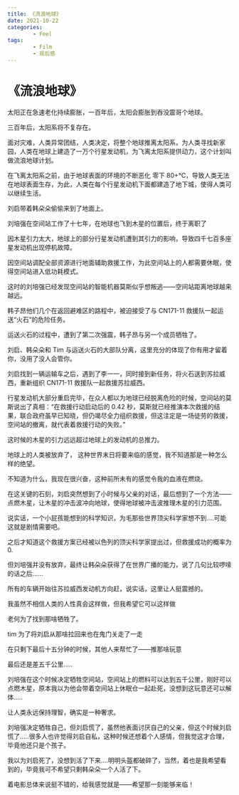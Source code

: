 ```yaml
---
title: 《流浪地球》
date: 2021-10-22
categories:
        - Feel
tags:
        - Film
        - 观后感
---
```


# 《流浪地球》

太阳正在急速老化持续膨胀，一百年后，太阳会膨胀到吞没震哥个地球。

三百年后，太阳系将不复存在。

面对灾难，人类异常团结，人类决定，将整个地球推离太阳系，为人类寻找新家园，人类在地球上建造了一万个行星发动机，为飞离太阳系提供动力，这个计划叫做流浪地球计划。

在飞离太阳系之前，由于地球表面的环境的不断恶化 零下 80+℃，导致人类无法在地球表面生存，为此，人类在每个行星发动机下面都建造了地下城，使得人类可以继续生活。

刘启带着韩朵朵偷偷来到了地面上。

刘培强在空间站工作了十七年，在地球也飞到木星的位置后，终于离职了

因木星引力太大，地球上的部分行星发动机遭到其引力的影响，导致四千七百多座星发动机出现停机故障。

因空间站调配全部资源进行地面辅助救援工作，为此空间站上的人都需要休眠，使得空间站进入低功耗模式。

这时的刘培强已经发现空间站的智能机器莫斯似乎想叛逃——空间站距离地球越来越远。

韩子昂他们几个在返回避难区的路程中，被迫接受了与 CN171-11 救援队一起运送“火石”的危险任务。

运送火石的过程中，遭到了第二次强震，韩子昂与另一个成员牺牲了。

刘启、韩朵朵和 Tim 与运送火石的大部队分离，这里充分的体现了你有用才留着你，没用了没人会管你。

刘启找到一辆运输车之后，遇到了李一一，同时接到新任务，将火石送到苏拉威西，重新组织 CN171-11 救援队一起救援苏拉威西。

行星发动机大部分重启完毕，在众人都以为地球已经脱离危险的时候，空间站的莫斯说出了真相：“在救援行动启动后的 0.42 秒，莫斯就已经推演本次救援的结果，联合政府虽早已知晓，但仍竭尽全力组织救援，但这注定是一场徒劳的救援，空间站的撤离，就代表着救援行动的失败。”

这时候的木星的引力远远超过地球上的发动机的总推力。

地球上的人类被放弃了， 这种世界末日将要来临的感觉，我不知道那是一种怎么样的绝望。

不知道为什么，我现在很兴奋，这种前所未有的感觉令我的血液在燃烧。

在这关键的石刻，刘启突然想到了小时候与父亲的对话，最后想到了一个方法——点燃木星，让木星的冲击波冲向地球，使得地球被冲击波推理木星的引力范围。

说实话，一个小屁孩能想到的科学知识，为毛那些世界顶尖科学家想不到....可能这就是剧情需要吧。

之后才知道这个救援方案已经被以色列的顶尖科学家提出过，但救援成功的概率为 0.

但刘培强并没有放弃，最终让韩朵朵获得了在世界广播的能力，说了几句比较啰嗦的话之后......

所有的车辆开始往苏拉威西发动机方向赶，说实话，这里让人挺震撼的。

我虽然不相信人类的人性真会这样做，但我希望它可以这样做

老何为了找到那啥牺牲了。

tim 为了将刘启从那啥拉回来也在鬼门关走了一走

在只剩下最后十五分钟的时候，其他人来帮忙了——推那啥玩意

最后还是差五千公里.....

刘培强在这个时候决定牺牲空间站，空间站上的燃料可以达到五千公里，刚好可以点燃木星，原本我以为他会带着空间站上休眠仓一起赴死，没想到这玩意还可以解体.....

让人类永远保持理智，确实是一种奢求。

刘培强决定牺牲自己，但刘启慌了，虽然他表面讨厌自己的父亲，但这个时候刘启慌了.....很多人也许觉得刘启自私，这种时候还想着个人感情，但我觉这才合理，毕竟他还只是个孩子。

我以为刘启死了，没想到活了下来....明明头盔都破碎了，当然，着也是我希望看到的，毕竟我可不希望只剩韩朵朵一个人活了下。

着电影总体来说挺不错的，给我感觉就是——希望那一刻能够来临！
